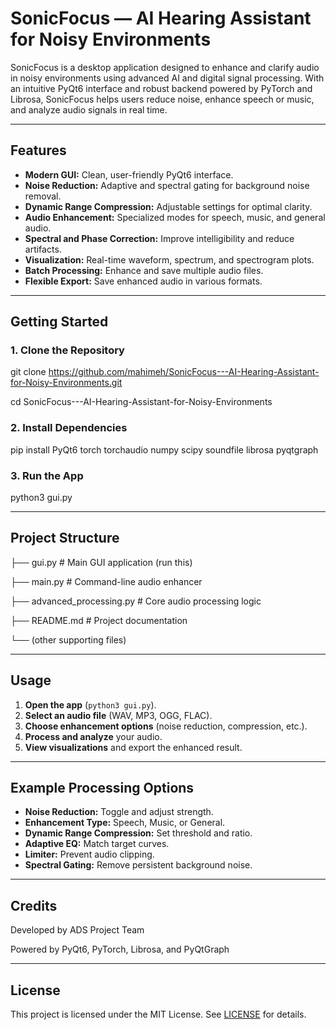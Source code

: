 # SonicFocus — AI Hearing Assistant for Noisy Environments

SonicFocus is a desktop application designed to enhance and clarify audio in noisy environments using advanced AI and digital signal processing. With an intuitive PyQt6 interface and robust backend powered by PyTorch and Librosa, SonicFocus helps users reduce noise, enhance speech or music, and analyze audio signals in real time.

---

## Features

- **Modern GUI:** Clean, user-friendly PyQt6 interface.
- **Noise Reduction:** Adaptive and spectral gating for background noise removal.
- **Dynamic Range Compression:** Adjustable settings for optimal clarity.
- **Audio Enhancement:** Specialized modes for speech, music, and general audio.
- **Spectral and Phase Correction:** Improve intelligibility and reduce artifacts.
- **Visualization:** Real-time waveform, spectrum, and spectrogram plots.
- **Batch Processing:** Enhance and save multiple audio files.
- **Flexible Export:** Save enhanced audio in various formats.

---

## Getting Started

### 1. Clone the Repository

git clone https://github.com/mahimeh/SonicFocus---AI-Hearing-Assistant-for-Noisy-Environments.git

cd SonicFocus---AI-Hearing-Assistant-for-Noisy-Environments


### 2. Install Dependencies

pip install PyQt6 torch torchaudio numpy scipy soundfile librosa pyqtgraph


### 3. Run the App

python3 gui.py

---

## Project Structure

├── gui.py # Main GUI application (run this)

├── main.py # Command-line audio enhancer

├── advanced_processing.py # Core audio processing logic

├── README.md # Project documentation

└── (other supporting files)


---

## Usage

1. **Open the app** (`python3 gui.py`).
2. **Select an audio file** (WAV, MP3, OGG, FLAC).
3. **Choose enhancement options** (noise reduction, compression, etc.).
4. **Process and analyze** your audio.
5. **View visualizations** and export the enhanced result.

---

## Example Processing Options

- **Noise Reduction:** Toggle and adjust strength.
- **Enhancement Type:** Speech, Music, or General.
- **Dynamic Range Compression:** Set threshold and ratio.
- **Adaptive EQ:** Match target curves.
- **Limiter:** Prevent audio clipping.
- **Spectral Gating:** Remove persistent background noise.

---

## Credits

Developed by ADS Project Team 

Powered by PyQt6, PyTorch, Librosa, and PyQtGraph

---

## License

This project is licensed under the MIT License. See [LICENSE](LICENSE) for details.


